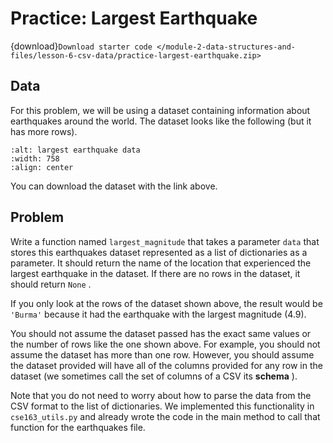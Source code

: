 # <i class="fas fa-laptop"></i> Practice: Largest Earthquake

{download}`Download starter code </module-2-data-structures-and-files/lesson-6-csv-data/practice-largest-earthquake.zip>`

## Data

For this problem, we will be using a dataset containing information about earthquakes around the world. The dataset looks like the following (but it has more rows).

```{image} https://static.us.edusercontent.com/files/oaCPDgcs0UnvR6oJUZNfHVZP
:alt: largest earthquake data
:width: 758
:align: center
```

You can download the dataset with the link above.

## Problem

Write a function named `largest_magnitude` that takes a parameter `data` that stores this earthquakes dataset represented as a list of dictionaries as a parameter. It should return the name of the location that experienced the largest earthquake in the dataset. If there are no rows in the dataset, it should return `None` .

If you only look at the rows of the dataset shown above, the result would be `'Burma'` because it had the earthquake with the largest magnitude (4.9).

You should not assume the dataset passed has the exact same values or the number of rows like the one shown above. For example, you should not assume the dataset has more than one row. However, you should assume the dataset provided will have all of the columns provided for any row in the dataset (we sometimes call the set of columns of a CSV its **schema** ).

Note that you do not need to worry about how to parse the data from the CSV format to the list of dictionaries. We implemented this functionality in `cse163_utils.py` and already wrote the code in the main method to call that function for the earthquakes file.
